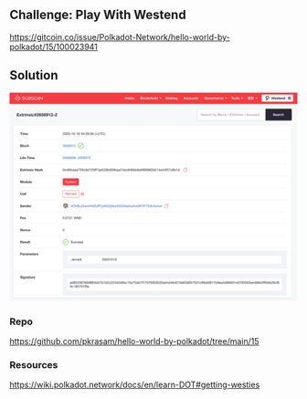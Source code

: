 ## Challenge: Play With Westend
https://gitcoin.co/issue/Polkadot-Network/hello-world-by-polkadot/15/100023941

## Solution

![Solution](2020-10-16-pkrasam-15-Play-With-Westend.png)

### Repo
https://github.com/pkrasam/hello-world-by-polkadot/tree/main/15

### Resources

https://wiki.polkadot.network/docs/en/learn-DOT#getting-westies
